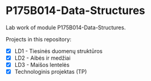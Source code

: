 # P175B014-Data-Structures
 
Lab work of module P175B014-Data-Structures.

Projects in this repository:
- [x] LD1 - Tiesinės duomenų struktūros
- [x] LD2 - Aibės ir medžiai
- [x] LD3 - Maišos lentelės
- [x] Technologinis projektas (TP)
